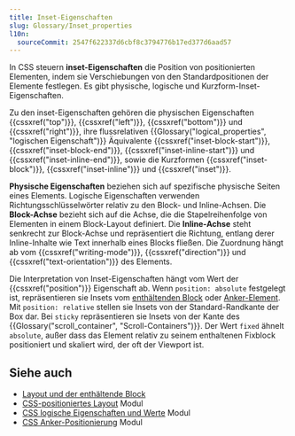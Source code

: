 ```yaml
---
title: Inset-Eigenschaften
slug: Glossary/Inset_properties
l10n:
  sourceCommit: 2547f622337d6cbf8c3794776b17ed377d6aad57
---
```


In CSS steuern **inset-Eigenschaften** die Position von positionierten Elementen, indem sie Verschiebungen von den Standardpositionen der Elemente festlegen. Es gibt physische, logische und Kurzform-Inset-Eigenschaften.

Zu den inset-Eigenschaften gehören die physischen Eigenschaften {{cssxref("top")}}, {{cssxref("left")}}, {{cssxref("bottom")}} und {{cssxref("right")}}, ihre flussrelativen {{Glossary("logical_properties", "logischen Eigenschaft")}} Äquivalente {{cssxref("inset-block-start")}}, {{cssxref("inset-block-end")}}, {{cssxref("inset-inline-start")}} und {{cssxref("inset-inline-end")}}, sowie die Kurzformen {{cssxref("inset-block")}}, {{cssxref("inset-inline")}} und {{cssxref("inset")}}.

**Physische Eigenschaften** beziehen sich auf spezifische physische Seiten eines Elements. Logische Eigenschaften verwenden Richtungsschlüsselwörter relativ zu den Block- und Inline-Achsen. Die **Block-Achse** bezieht sich auf die Achse, die die Stapelreihenfolge von Elementen in einem Block-Layout definiert. Die **Inline-Achse** steht senkrecht zur Block-Achse und repräsentiert die Richtung, entlang derer Inline-Inhalte wie Text innerhalb eines Blocks fließen. Die Zuordnung hängt ab vom {{cssxref("writing-mode")}}, {{cssxref("direction")}} und {{cssxref("text-orientation")}} des Elements.

Die Interpretation von Inset-Eigenschaften hängt vom Wert der {{cssxref("position")}} Eigenschaft ab. Wenn `position: absolute` festgelegt ist, repräsentieren sie Insets vom [enthältenden Block](/de/docs/Web/CSS/CSS_display/Containing_block) oder [Anker-Element](/de/docs/Web/CSS/CSS_anchor_positioning/Using). Mit `position: relative` stellen sie Insets von der Standard-Randkante der Box dar. Bei `sticky` repräsentieren sie Insets von der Kante des {{Glossary("scroll_container", "Scroll-Containers")}}. Der Wert `fixed` ähnelt `absolute`, außer dass das Element relativ zu seinem enthaltenen Fixblock positioniert und skaliert wird, der oft der Viewport ist.

## Siehe auch

- [Layout und der enthältende Block](/de/docs/Web/CSS/CSS_display/Containing_block)
- [CSS-positioniertes Layout](/de/docs/Web/CSS/CSS_positioned_layout) Modul
- [CSS logische Eigenschaften und Werte](/de/docs/Web/CSS/CSS_logical_properties_and_values) Modul
- [CSS Anker-Positionierung](/de/docs/Web/CSS/CSS_anchor_positioning) Modul

